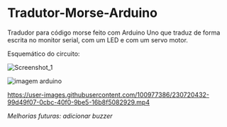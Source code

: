 # Tradutor-Morse-Arduino
Tradudor para código morse feito com Arduino Uno que traduz de forma escrita no monitor serial, com um LED e com um servo motor.

Esquemático do circuito:

![Screenshot_1](https://user-images.githubusercontent.com/100977386/230698126-7ccb92b5-21a3-4068-a940-590dc2d0193d.png)

![imagem arduino](https://user-images.githubusercontent.com/100977386/230720426-f86de8ce-81e2-4b93-8584-0adfbd39f93d.jpg)


https://user-images.githubusercontent.com/100977386/230720432-99d49f07-0cbc-40f0-9be5-16b8f5082929.mp4



*Melhorias futuras: adicionar buzzer*
